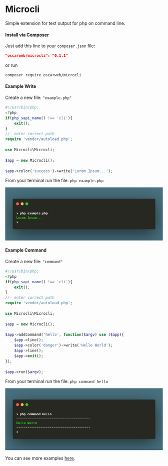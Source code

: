 # Microcli

Simple extension for text output for php on command line.

#### Install vía [Composer](https://packagist.org/packages/oscarweb/microcli "Composer")
Just add this line to your `composer.json` file:
```json
"oscarweb/microcli": "0.1.1"
```
or run

```sh
composer require oscarweb/microcli
```
#### Example Write
Create a new file: `"example.php"`
```php
#!/usr/bin/php;
<?php
if(php_sapi_name() !== 'cli'){
	exit();
}
//- enter correct path
require 'vendor/autoload.php';

use Microcli\Microcli;

$app = new Microcli();

$app->color('success')->write('Lorem Ipsum...');
```
From your terminal run the file: `php example.php`

![Example Write](https://raw.githubusercontent.com/oscarweb/microcli/main/examples/images/readme_write.png "Example Write")
#### Example Command

Create a new file: `"command"`
```php
#!/usr/bin/php;
<?php
if(php_sapi_name() !== 'cli'){
	exit();
}
//- enter correct path
require 'vendor/autoload.php';

use Microcli\Microcli;

$app = new Microcli();

$app->addCommand('hello', function($argv) use ($app){
	$app->line();
	$app->color('danger')->write('Hello World');
	$app->line();
	$app->exit();
});

$app->run($argv);
```
From your terminal run the file: `php command hello`

![Example Command](https://raw.githubusercontent.com/oscarweb/microcli/main/examples/images/readme_command.png "Example Command")

You can see more examples [here](https://github.com/oscarweb/microcli/tree/main/examples "More Examples").